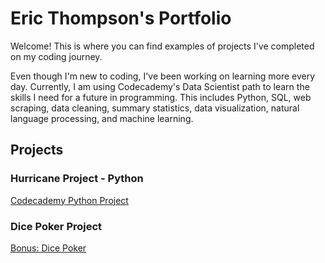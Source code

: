 # Eric Thompson's Portfolio
Welcome!  This is where you can find examples of projects I've completed on my coding journey.

Even though I'm new to coding, I've been working on learning more every day.  Currently, I am using Codecademy's Data Scientist path to learn the skills I need for a future in programming.  This includes Python, SQL, web scraping, data cleaning, summary statistics, data visualization, natural language processing, and machine learning.

## Projects
### Hurricane Project - Python
<a href="https://github.com/mbp174/Codecademy---Python-Hurricane-Project">Codecademy Python Project</a> 


### Dice Poker Project
<a href="https://github.com/mbp174/Die_Simulator">Bonus: Dice Poker</a>
